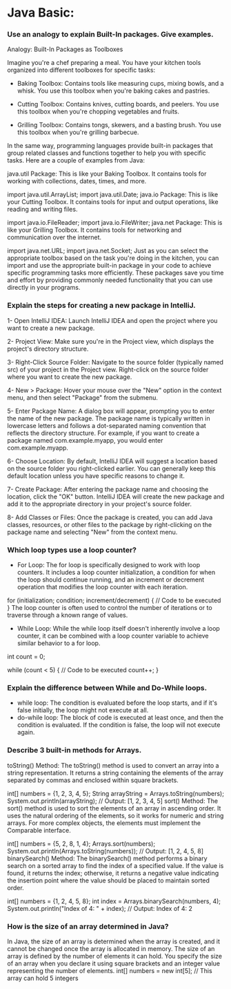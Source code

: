 
# Java Basic:

### Use an analogy to explain Built-In packages. Give examples.
Analogy: Built-In Packages as Toolboxes

Imagine you're a chef preparing a meal. You have your kitchen tools organized into different toolboxes for specific tasks:

- Baking Toolbox: Contains tools like measuring cups, mixing bowls, and a whisk. You use this toolbox when you're baking cakes and pastries.

- Cutting Toolbox: Contains knives, cutting boards, and peelers. You use this toolbox when you're chopping vegetables and fruits.

- Grilling Toolbox: Contains tongs, skewers, and a basting brush. You use this toolbox when you're grilling barbecue.

In the same way, programming languages provide built-in packages that group related classes and functions together to help you with specific tasks. Here are a couple of examples from Java:

java.util Package: This is like your Baking Toolbox. It contains tools for working with collections, dates, times, and more.


import java.util.ArrayList;
import java.util.Date;
java.io Package: This is like your Cutting Toolbox. It contains tools for input and output operations, like reading and writing files.


import java.io.FileReader;
import java.io.FileWriter;
java.net Package: This is like your Grilling Toolbox. It contains tools for networking and communication over the internet.


import java.net.URL;
import java.net.Socket;
Just as you can select the appropriate toolbox based on the task you're doing in the kitchen, you can import and use the appropriate built-in package in your code to achieve specific programming tasks more efficiently. These packages save you time and effort by providing commonly needed functionality that you can use directly in your programs.

### Explain the steps for creating a new package in IntelliJ.
1- Open IntelliJ IDEA:
Launch IntelliJ IDEA and open the project where you want to create a new package.

2- Project View:
Make sure you're in the Project view, which displays the project's directory structure.

3- Right-Click Source Folder:
Navigate to the source folder (typically named src) of your project in the Project view. Right-click on the source folder where you want to create the new package.

4- New > Package:
Hover your mouse over the "New" option in the context menu, and then select "Package" from the submenu.

5- Enter Package Name:
A dialog box will appear, prompting you to enter the name of the new package. The package name is typically written in lowercase letters and follows a dot-separated naming convention that reflects the directory structure. For example, if you want to create a package named com.example.myapp, you would enter com.example.myapp.

6- Choose Location:
By default, IntelliJ IDEA will suggest a location based on the source folder you right-clicked earlier. You can generally keep this default location unless you have specific reasons to change it.

7- Create Package:
After entering the package name and choosing the location, click the "OK" button. IntelliJ IDEA will create the new package and add it to the appropriate directory in your project's source folder.

8- Add Classes or Files:
Once the package is created, you can add Java classes, resources, or other files to the package by right-clicking on the package name and selecting "New" from the context menu.

### Which loop types use a loop counter?
- For Loop:
The for loop is specifically designed to work with loop counters. It includes a loop counter initialization, a condition for when the loop should continue running, and an increment or decrement operation that modifies the loop counter with each iteration.

for (initialization; condition; increment/decrement) {
    // Code to be executed
}
The loop counter is often used to control the number of iterations or to traverse through a known range of values.

- While Loop:
While the while loop itself doesn't inherently involve a loop counter, it can be combined with a loop counter variable to achieve similar behavior to a for loop.

int count = 0;

while (count < 5) {
    // Code to be executed
    count++;
}


### Explain the difference between While and Do-While loops.
- while loop: The condition is evaluated before the loop starts, and if it's false initially, the loop might not execute at all.
- do-while loop: The block of code is executed at least once, and then the condition is evaluated. If the condition is false, the loop will not execute again.

### Describe 3 built-in methods for Arrays.
toString() Method:
The toString() method is used to convert an array into a string representation. It returns a string containing the elements of the array separated by commas and enclosed within square brackets.


int[] numbers = {1, 2, 3, 4, 5};
String arrayString = Arrays.toString(numbers);
System.out.println(arrayString); // Output: [1, 2, 3, 4, 5]
sort() Method:
The sort() method is used to sort the elements of an array in ascending order. It uses the natural ordering of the elements, so it works for numeric and string arrays. For more complex objects, the elements must implement the Comparable interface.


int[] numbers = {5, 2, 8, 1, 4};
Arrays.sort(numbers);
System.out.println(Arrays.toString(numbers)); // Output: [1, 2, 4, 5, 8]
binarySearch() Method:
The binarySearch() method performs a binary search on a sorted array to find the index of a specified value. If the value is found, it returns the index; otherwise, it returns a negative value indicating the insertion point where the value should be placed to maintain sorted order.


int[] numbers = {1, 2, 4, 5, 8};
int index = Arrays.binarySearch(numbers, 4);
System.out.println("Index of 4: " + index); // Output: Index of 4: 2

### How is the size of an array determined in Java?
In Java, the size of an array is determined when the array is created, and it cannot be changed once the array is allocated in memory. The size of an array is defined by the number of elements it can hold. You specify the size of an array when you declare it using square brackets and an integer value representing the number of elements.
int[] numbers = new int[5]; // This array can hold 5 integers
